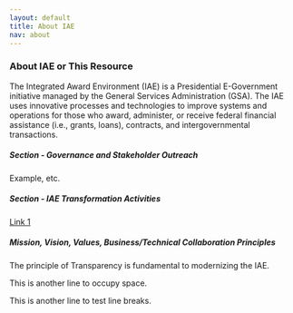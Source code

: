 ```yaml
---
layout: default
title: About IAE
nav: about
---
```


### About IAE or This Resource

The Integrated Award Environment (IAE) is a Presidential E-Government initiative managed by the General Services Administration (GSA). The IAE uses innovative processes and technologies to improve systems and operations for those who award, administer, or receive federal financial assistance (i.e., grants, loans), contracts, and intergovernmental transactions.

##### Section - Governance and Stakeholder Outreach 

Example, etc.
##### Section - IAE Transformation Activities
  [Link 1](www.gsa.gov)


##### Mission, Vision, Values, Business/Technical Collaboration Principles

The principle of Transparency is fundamental to modernizing the IAE. 

This is another line to occupy space.

This is another line to test line breaks.






